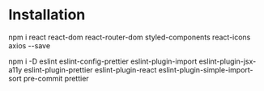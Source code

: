 # Installation

npm i react react-dom react-router-dom styled-components react-icons axios --save

npm i -D eslint eslint-config-prettier eslint-plugin-import eslint-plugin-jsx-a11y eslint-plugin-prettier eslint-plugin-react eslint-plugin-simple-import-sort pre-commit prettier
